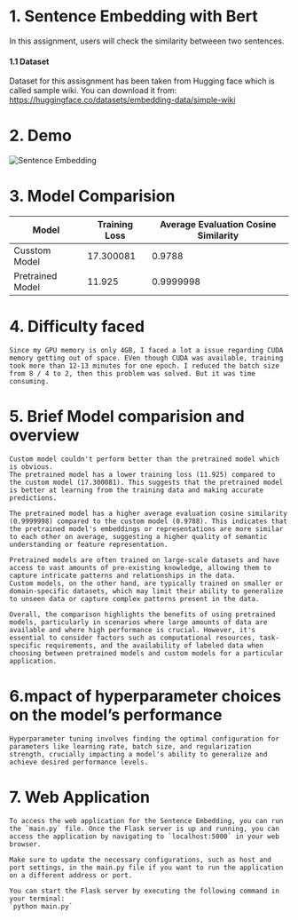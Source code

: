 # 1. Sentence Embedding with Bert
In this assignment, users will check the similarity betweeen two sentences. 
#### 1.1 Dataset
Dataset for this assisgnment has been taken from Hugging face which is called sample wiki. You can download it from: https://huggingface.co/datasets/embedding-data/simple-wiki


# 2. Demo
![Sentence Embedding](https://github.com/stabyaaaa/Natural-Language-Processing/assets/35591848/e72444fa-043e-48f5-af3a-b1fb9ca882f4)

# 3. Model Comparision

| Model            | Training Loss | Average Evaluation Cosine Similarity |
|------------------|---------------|--------------------------------------|
| Cusstom Model    | 17.300081     | 0.9788                               |
| Pretrained Model | 11.925        | 0.9999998                            |


# 4. Difficulty faced
    Since my GPU memory is only 4GB, I faced a lot a issue regarding CUDA memory getting out of space. EVen though CUDA was available, training took more than 12-13 minutes for one epoch. I reduced the batch size from 8 / 4 to 2, then this problem was solved. But it was time consuming.

# 5. Brief Model comparision and overview
    Custom model couldn't perform better than the pretrained model which is obvious.
    The pretrained model has a lower training loss (11.925) compared to the custom model (17.300081). This suggests that the pretrained model is better at learning from the training data and making accurate predictions.

    The pretrained model has a higher average evaluation cosine similarity (0.9999998) compared to the custom model (0.9788). This indicates that the pretrained model's embeddings or representations are more similar to each other on average, suggesting a higher quality of semantic understanding or feature representation.

    Pretrained models are often trained on large-scale datasets and have access to vast amounts of pre-existing knowledge, allowing them to capture intricate patterns and relationships in the data.
    Custom models, on the other hand, are typically trained on smaller or domain-specific datasets, which may limit their ability to generalize to unseen data or capture complex patterns present in the data.

    Overall, the comparison highlights the benefits of using pretrained models, particularly in scenarios where large amounts of data are available and where high performance is crucial. However, it's essential to consider factors such as computational resources, task-specific requirements, and the availability of labeled data when choosing between pretrained models and custom models for a particular application.

# 6.mpact of hyperparameter choices on the model’s performance
    Hyperparameter tuning involves finding the optimal configuration for parameters like learning rate, batch size, and regularization strength, crucially impacting a model's ability to generalize and achieve desired performance levels.

# 7. Web Application
    To access the web application for the Sentence Embedding, you can run the `main.py` file. Once the Flask server is up and running, you can access the application by navigating to `localhost:5000` in your web browser.

    Make sure to update the necessary configurations, such as host and port settings, in the main.py file if you want to run the application on a different address or port.

    You can start the Flask server by executing the following command in your terminal:
    `python main.py`
